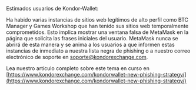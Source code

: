 
Estimados usuarios de Kondor-Wallet:

Ha habido varias instancias de sitios web legítimos de alto perfil como BTC Manager y Games Workshop que han tenido sus sitios web temporalmente comprometidos. Esto implica mostrar una ventana falsa de MetaMask en la página que solicita las frases iniciales del usuario. MetaMask nunca se abrirá de esta manera y se anima a los usuarios a que informen estas instancias de inmediato a nuestra lista negra de phishing o a nuestro correo electrónico de soporte en [soporte@kondorexchange.com](mailto:soporte@kondorexchange.com).

Lea nuestro artículo completo sobre este tema en curso en [https://www.kondorexchange.com/kondorwallet-new-phishing-strategy/](https://www.kondorexchange.com/kondorwallet-new-phishing-strategy/)

